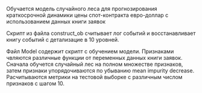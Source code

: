 Обучается модель случайного леса для прогнозирования краткосрочной динамики цены спот-контракта евро-доллар с использованием данных книги заявок

Скрипт из файла construct_ob считывает лог событий и восстанавливает книгу событий с детализацие в 10 уровней.

Файл Model содержит скрипт с обучением модели. Признаками чвляются различные функции от переменных данных книги заявок. Сначала обучется случайный лес на полном множестве признаков, затем признаки упорядочиваются по убыванию mean impurity decrease. Расчитываются метрики на тестовой выборке с различным числом признаков с шагом 10.
